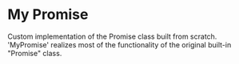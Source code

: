 # My Promise

Custom implementation of the Promise class built from scratch. 'MyPromise' realizes most of the functionality of the original built-in "Promise" class.